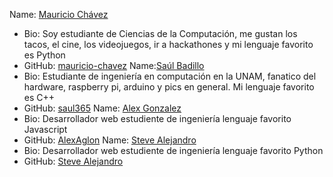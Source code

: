  Name: [Mauricio Chávez](https://github.com/mauricio-chavez)
- Bio: Soy estudiante de Ciencias de la Computación, me gustan los tacos, el cine, los videojuegos, ir a hackathones y mi lenguaje favorito es Python
- GitHub: [mauricio-chavez](https://github.com/mauricio-chavez)
 Name:[Saúl Badillo](https://github.com/saul365)
 - Bio: Estudiante de ingeniería en computación en la UNAM, fanatico del hardware, raspberry pi, arduino y pics en general. Mi lenguaje favorito es C++
- GitHub: [saul365](https://github.com/saul365)
 Name: [Alex Gonzalez](https://github.com/AlexAglon)
- Bio: Desarrollador web estudiente de ingeniería lenguaje favorito Javascript
- GitHub: [AlexAglon](https://github.com/AlexAglon)
 Name: [Steve Alejandro](https://github.com/steve2ag)
- Bio: Desarrollador web estudiente de ingeniería lenguaje favorito Python
- GitHub: [Steve Alejandro](https://github.com/steve2ag)